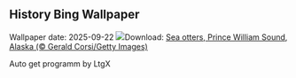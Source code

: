 ## History Bing Wallpaper
Wallpaper date: 2025-09-22
![](https://www.bing.com/th?id=OHR.IceOtters_EN-US7982442590_UHD.jpg&w=1000)Download: [Sea otters, Prince William Sound, Alaska (© Gerald Corsi/Getty Images)](https://www.bing.com/th?id=OHR.IceOtters_EN-US7982442590_UHD.jpg)

Auto get programm by LtgX
